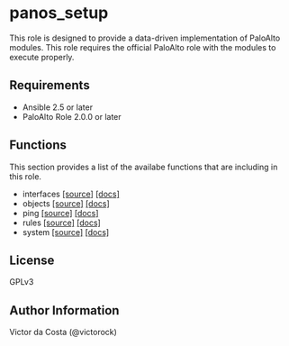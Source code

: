 # panos_setup

This role is designed to provide a data-driven implementation of PaloAlto modules.
This role requires the official PaloAlto role with the modules to execute properly.

## Requirements

* Ansible 2.5 or later
* PaloAlto Role 2.0.0 or later

## Functions

This section provides a list of the availabe functions that are including
in this role.  

* interfaces [[source]](https://github.com/victorock/paloalto_panos/blob/devel/tasks/interfaces.yaml) [[docs]](https://github.com/victorock/paloalto_panos/blob/devel/docs/tasks/interfaces.md)
* objects [[source]](https://github.com/victorock/paloalto_panos/blob/devel/tasks/objects.yaml) [[docs]](https://github.com/victorock/paloalto_panos/blob/devel/docs/tasks/objects.md)
* ping [[source]](https://github.com/victorock/paloalto_panos/blob/devel/tasks/ping.yaml) [[docs]](https://github.com/victorock/paloalto_panos/blob/devel/docs/tasks/ping.md)
* rules [[source]](https://github.com/victorock/paloalto_panos/blob/devel/tasks/rules.yaml) [[docs]](https://github.com/victorock/paloalto_panos/blob/devel/docs/tasks/rules.md)
* system [[source]](https://github.com/victorock/paloalto_panos/blob/devel/tasks/system.yaml) [[docs]](https://github.com/victorock/paloalto_panos/blob/devel/docs/tasks/system.md)


## License

GPLv3

## Author Information

Victor da Costa (@victorock)